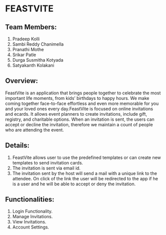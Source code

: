 # FEASTVITE

## Team Members:

1. Pradeep Kolli 
2. Sambi Reddy Chanimella 
3. Pranathi Mothe 
4. Srikar Patle 
5. Durga Susmitha Kotyada
6. Satyakanth Kolakani

## Overview:

FeastVite is an application that brings people together to celebrate the most important life moments, from kids’ birthdays to happy hours. We make coming together face-to-face effortless and even more memorable for you and your loved ones every day.FeastVite is focused on online invitations and ecards. It allows event planners to create invitations, include gift, registry, and charitable options. When an invitation is sent, the users can accept or decline the invitation, therefore we maintain a count of people who are attending the event.

## Details:

1. FeastVite allows user to use the predefined templates or can create new templates to send invitation cards.
2. The invitation is sent via email id.
3. The invitation sent by the host will send a mail with a unique link to the attendee. On click of the link the user will be redirected to the    app if he is a user and he will be able to accept or deny the invitation.


## Functionalities:

1. Login Functionality.
2. Manage Invitations.
3. View Invitations.
4. Account Settings.
